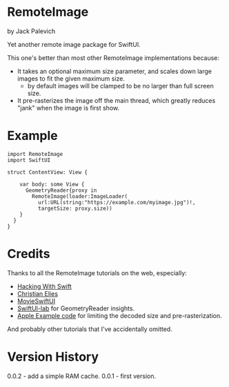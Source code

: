 # RemoteImage

by Jack Palevich

Yet another remote image package for SwiftUI.

This one's better than most other RemoteImage implementations because:

- It takes an optional maximum size parameter, and scales down large images to fit the given maximum size.
    - by default images will be clamped to be no larger than full screen size.
- It pre-rasterizes the image off the main thread,  which greatly reduces "jank" when the image is first show.

# Example

````
import RemoteImage
import SwiftUI

struct ContentView: View {
  
    var body: some View {
      GeometryReader{proxy in
        RemoteImage(loader:ImageLoader(
          url:URL(string:"https://example.com/myimage.jpg")!,
          targetSize: proxy.size))
    }
  }
}
````
# Credits

Thanks to all the RemoteImage tutorials on the web, especially:

- [Hacking With Swift](https://www.hackingwithswift.com/example-code/uikit/how-to-load-a-remote-image-url-into-uiimageview)
- [Christian Elies](https://medium.com/better-programming/learn-master-%EF%B8%8F-remote-image-view-in-swiftui-854f8fde592c)
- [MovieSwiftUI](https://github.com/Dimillian/MovieSwiftUI)
- [SwiftUI-lab](https://swiftui-lab.com/geometryreader-to-the-rescue/) for GeometryReader insights.
- [Apple Example code](https://developer.apple.com/videos/play/wwdc2018/219/) for limiting the decoded size and pre-rasterization.

And probably other tutorials that I've accidentally omitted.

# Version History

0.0.2 - add a simple RAM cache.
0.0.1 - first version.

